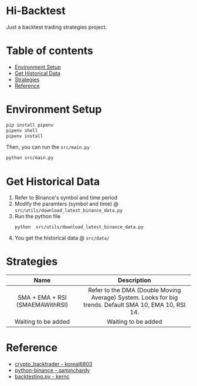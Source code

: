 <!-- omit in toc -->
Hi-Backtest
=================
Just a backtest trading strategies project.

<!-- omit in toc -->
Table of contents
=================
- [Environment Setup](#environment-setup)
- [Get Historical Data](#get-historical-data)
- [Strategies](#strategies)
- [Reference](#reference)

Environment Setup
=================
```bash
pip install pipenv
pipenv shell
pipenv install
```

Then, you can run the `src/main.py`
```bash
python src/main.py
```

Get Historical Data 
=================
1. Refer to Binance's symbol and time period
2. Modify the paramters (symbol and time) @ `src/utils/download_latest_binance_data.py`
3. Run the python file
    ```
    python  src/utils/download_latest_binance_data.py
    ```
4. You get the historical data @ `src/data/`

Strategies
=================
|               Name              |                                               Description                                              |
|:-------------------------------:|:------------------------------------------------------------------------------------------------------:|
| SMA + EMA + RSI (SMAEMAWithRSI) | Refer to the DMA (Double Moving Average) System. Looks for big trends. Default SMA 10, EMA 10, RSI 14. |
|       Waiting to be added       |                                           Waiting to be added                                          |

Reference
=================
- [crypto_backtrader - koreal6803](https://github.com/koreal6803/crypto_backtrader)
- [python-binance - sammchardy](https://github.com/sammchardy/python-binance)
- [backtesting.py - kernc](https://github.com/kernc/backtesting.py)
